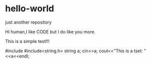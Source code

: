 # hello-world
just another repository


Hi human,I like CODE but I do like you more.

This is a simple test!!!

#include<iostream>
#include<string.h>
  string a;
  cin>>a;
  cout<<"This is a tset: "<<a<<endl;
